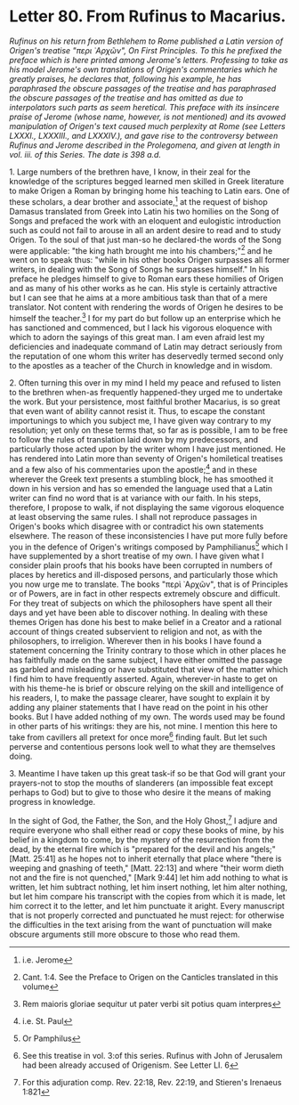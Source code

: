 <h1>Letter 80. From Rufinus to Macarius.</h1>

<p><i>Rufinus on his return from Bethlehem to Rome published a Latin version of Origen's treatise "περι ᾿Αρχῶν", <I>On First Principles.</I> To this he prefixed the preface which is here printed among Jerome's letters. Professing to take as his model Jerome's own translations of Origen's commentaries which he greatly praises, he declares that, following his example, he has paraphrased the obscure passages of the treatise and has paraphrased the obscure passages of the treatise and has omitted as due to interpolators such parts as seem heretical. This preface with its insincere praise of Jerome (whose name, however, is not mentioned) and its avowed manipulation of Origen's text caused much perplexity at Rome (see Letters LXXXI., LXXXIII., and LXXXIV.), and gave rise to the controversy between Rufinus and Jerome described in the Prolegomena, and given at length in vol. iii. of this Series. The date is 398 a.d.</i></p>

1\. Large numbers of the brethren have, I know, in their zeal for the knowledge of the scriptures begged learned men skilled in Greek literature to make Origen a Roman by bringing home his teaching to Latin ears. One of these scholars, a dear brother and associate,[^P3413_896107] at the request of bishop Damasus translated from Greek into Latin his two homilies on the Song of Songs and prefaced the work with an eloquent and eulogistic introduction such as could not fail to arouse in all an ardent desire to read and to study Origen. To the soul of that just man-so he declared-the words of the Song were applicable: "the king hath brought me into his chambers;"[^P3414_896516] and he went on to speak thus: "while in his other books Origen surpasses all former writers, in dealing with the Song of Songs he surpasses himself." In his preface he pledges himself to give to Roman ears these homilies of Origen and as many of his other works as he can. His style is certainly attractive but I can see that he aims at a more ambitious task than that of a mere translator. Not content with rendering the words of Origen he desires to be himself the teacher.[^P3415_897083] I for my part do but follow up an enterprise which he has sanctioned and commenced, but I lack his vigorous eloquence with which to adorn the sayings of this great man. I am even afraid lest my deficiencies and inadequate command of Latin may detract seriously from the reputation of one whom this writer has deservedly termed second only to the apostles as a teacher of the Church in knowledge and in wisdom.

2\. Often turning this over in my mind I held my peace and refused to listen to the brethren when-as frequently happened-they urged me to undertake the work. But your persistence, most faithful brother Macarius, is so great that even want of ability cannot resist it. Thus, to escape the constant importunings to which you subject me, I have given way contrary to my resolution; yet only on these terms that, so far as is possible, I am to be free to follow the rules of translation laid down by my predecessors, and particularly those acted upon by the writer whom I have just mentioned. He has rendered into Latin more than seventy of Origen's homiletical treatises and a few also of his commentaries upon the apostle;[^P3417_898292] and in these wherever the Greek text presents a stumbling block, he has smoothed it down in his version and has so emended the language used that a Latin writer can find no word that is at variance with our faith. In his steps, therefore, I propose to walk, if not displaying the same vigorous eloquence at least observing the same rules. I shall not reproduce passages in Origen's books which disagree with or contradict his own statements elsewhere. The reason of these inconsistencies I have put more fully before you in the defence of Origen's writings composed by Pamphilianus[^P3418_898898] which I have supplemented by a short treatise of my own. I have given what I consider plain proofs that his books have been corrupted in numbers of places by heretics and ill-disposed persons, and particularly those which you now urge me to translate. The books "περὶ ᾿Αρχῶν", that is of Principles or of Powers, are in fact in other respects extremely obscure and difficult. For they treat of subjects on which the philosophers have spent all their days and yet have been able to discover nothing. In dealing with these themes Origen has done his best to make belief in a Creator and a rational account of things created subservient to religion and not, as with the philosophers, to irreligion. Wherever then in his books I have found a statement concerning the Trinity contrary to those which in other places he has faithfully made on the same subject, I have either omitted the passage as garbled and misleading or have substituted that view of the matter which I find him to have frequently asserted. Again, wherever-in haste to get on with his theme-he is brief or obscure relying on the skill and intelligence of his readers, I, to make the passage clearer, have sought to explain it by adding any plainer statements that I have read on the point in his other books. But I have added nothing of my own. The words used may be found in other parts of his writings: they are his, not mine. I mention this here to take from cavillers all pretext for once more[^P3419_900380] finding fault. But let such perverse and contentious persons look well to what they are themselves doing.

3\. Meantime I have taken up this great task-if so be that God will grant your prayers-not to stop the mouths of slanderers (an impossible feat except perhaps to God) but to give to those who desire it the means of making progress in knowledge.

In the sight of God, the Father, the Son, and the Holy Ghost,[^P3422_900934] I adjure and require everyone who shall either read or copy these books of mine, by his belief in a kingdom to come, by the mystery of the resurrection from the dead, by the eternal fire which is "prepared for the devil and his angels;" [Matt. 25:41] as he hopes not to inherit eternally that place where "there is weeping and gnashing of teeth," [Matt. 22:13] and where "their worm dieth not and the fire is not quenched," [Mark 9:44] let him add nothing to what is written, let him subtract nothing, let him insert nothing, let him alter nothing, but let him compare his transcript with the copies from which it is made, let him correct it to the letter, and let him punctuate it aright. Every manuscript that is not properly corrected and punctuated he must reject: for otherwise the difficulties in the text arising from the want of punctuation will make obscure arguments still more obscure to those who read them.

[^P3413_896107]:
	i.e. Jerome

[^P3414_896516]:
	Cant. 1:4. See the Preface to Origen on the Canticles translated in this volume

[^P3415_897083]:
	Rem maioris gloriae sequitur ut pater verbi sit potius quam interpres

[^P3417_898292]:
	i.e. St. Paul

[^P3418_898898]:
	Or Pamphilus

[^P3419_900380]:
	See this treatise in vol. 3:of this series. Rufinus with John of Jerusalem had been already accused of Origenism. See Letter LI. 6

[^P3422_900934]:
	For this adjuration comp. Rev. 22:18, Rev. 22:19, and Stieren's Irenaeus 1:821